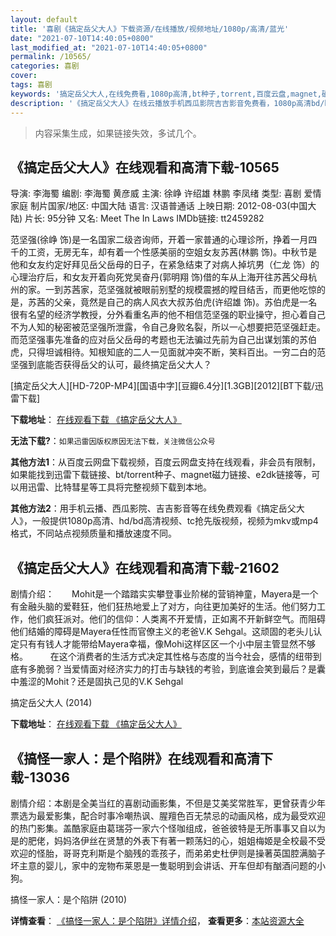 ```yaml
---
layout: default
title: '喜剧《搞定岳父大人》下载资源/在线播放/视频地址/1080p/高清/蓝光'
date: "2021-07-10T14:40:05+0800"
last_modified_at: "2021-07-10T14:40:05+0800"
permalink: /10565/
categories: 喜剧
cover:
tags: 喜剧
keywords: '搞定岳父大人,在线免费看,1080p高清,bt种子,torrent,百度云盘,magnet,磁力链,迅雷下载资源'
description: '《搞定岳父大人》在线云播放手机西瓜影院吉吉影音免费看，1080p高清bd/hd未删减完整版和tc抢先枪版，mkv/mp4格式，附带bt/torrent种子、magnet/磁力链、百度云盘、网盘资源迅雷下载链接'
---
```


>内容采集生成，如果链接失效，多试几个。


## 《搞定岳父大人》在线观看和高清下载-10565

导演: 李海蜀 编剧: 李海蜀 黄彦威 主演: 徐峥 许绍雄 林鹏 李凤绪 类型: 喜剧 爱情 家庭 制片国家/地区: 中国大陆 语言: 汉语普通话 上映日期: 2012-08-03(中国大陆) 片长: 95分钟 又名: Meet The In Laws IMDb链接: tt2459282

范坚强(徐峥 饰)是一名国家二级咨询师，开着一家普通的心理诊所，挣着一月四千的工资，无房无车，却有着一个性感美丽的空姐女友苏茜(林鹏 饰)。中秋节是他和女友约定好拜见岳父岳母的日子，在紧急结束了对病人掉坑男（仁龙 饰）的心理治疗后，和女友开着向死党吴奋丹(郭明翔 饰)借的车从上海开往苏茜父母杭州的家。一到苏茜家，范坚强就被眼前别墅的规模震撼的瞠目结舌，而更他吃惊的是，苏茜的父亲，竟然是自己的病人风衣大叔苏伯虎(许绍雄 饰)。苏伯虎是一名很有名望的经济学教授，分外看重名声的他不相信范坚强的职业操守，担心着自己不为人知的秘密被范坚强所泄露，令自己身败名裂，所以一心想要把范坚强赶走。而范坚强事先准备的应对岳父岳母的考题也无法骗过先前为自己出谋划策的苏伯虎，只得坦诚相待。知根知底的二人一见面就冲突不断，笑料百出。一穷二白的范坚强到底能否获得岳父的认可，最终搞定岳父大人？


[搞定岳父大人][HD-720P-MP4][国语中字][豆瓣6.4分][1.3GB][2012][BT下载/迅雷下载]

**下载地址**： [在线观看下载 《搞定岳父大人》](https://www.btdx8.com/torrent/meet_the_in_laws_2012.html) 


**无法下载?**：`如果迅雷因版权原因无法下载，关注微信公众号 `

**其他方法1**：从百度云网盘下载视频，百度云网盘支持在线观看，非会员有限制，如果能找到迅雷下载链接、bt/torrent种子、magnet磁力链接、e2dk链接等，可以用迅雷、比特彗星等工具将完整视频下载到本地。

**其他方法2**：用手机云播、西瓜影院、吉吉影音等在线免费观看《搞定岳父大人》，一般提供1080p高清、hd/bd高清视频、tc抢先版视频，视频为mkv或mp4格式，不同站点视频质量和播放速度不同。


## 《搞定岳父大人》在线观看和高清下载-21602

剧情介绍：　　Mohit是一个踏踏实实攀登事业阶梯的营销神童，Mayera是一个有金融头脑的爱鞋狂，他们狂热地爱上了对方，向往更加美好的生活。他们努力工作，他们疯狂派对。他们的信仰：人类离不开爱情，正如离不开新鲜空气。而阻碍他们结婚的障碍是Mayera任性而官僚主义的老爸V.K Sehgal。这顽固的老头儿认定只有有钱人才能带给Mayera幸福，像Mohi这样区区一个小中层主管显然不够格。  　　在这个消费者的生活方式决定其性格与态度的当今社会，感情的纽带到底有多脆弱？当爱情面对经济实力的打击与缺钱的考验，到底谁会笑到最后？是囊中羞涩的Mohit？还是固执己见的V.K Sehgal


搞定岳父大人 (2014)

**下载地址**： [在线观看下载 《搞定岳父大人》](https://www.btbtdy.me/btdy/dy1040.html) 


## 《搞怪一家人：是个陷阱》在线观看和高清下载-13036

剧情介绍：本剧是全美当红的喜剧动画影集，不但是艾美奖常胜军，更曾获青少年票选为最爱影集，配合时事冷嘲热讽、腥羶色百无禁忌的动画风格，成为最受欢迎的热门影集。盖酷家庭由葛瑞芬一家六个怪咖组成，爸爸彼特是无所事事又自以为是的肥佬，妈妈洛伊丝在贤慧的外表下有著一颗荡妇的心，姐姐梅姬是全校最不受欢迎的怪胎，哥哥克利斯是个脑残的乖孩子，而弟弟史杜伊则是操著英国腔满脑子坏主意的婴儿，家中的宠物布莱恩是一隻聪明到会讲话、开车但却有酗酒问题的小狗。


搞怪一家人：是个陷阱 (2010)

**详情查看**： [《搞怪一家人：是个陷阱》详情介绍](/movie/13036/)， **查看更多**：[本站资源大全](/movie/t/all/)

